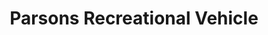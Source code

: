 ---
title: "Parsons Recreational Vehicle"
url: /endicott/parsons-recreational-vehicle/
shop: Wohnwagen
---